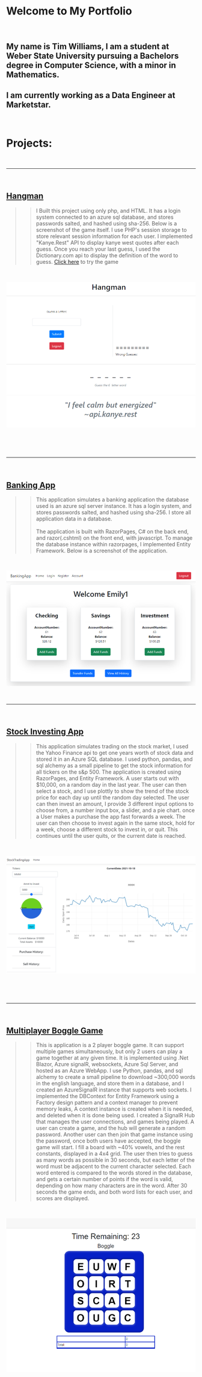 # Welcome to My Portfolio

<br>

## My name is Tim Williams, I am a student at Weber State University pursuing a Bachelors degree in Computer Science, with a minor in Mathematics. 
## I am currently working as a Data Engineer at Marketstar.

<br>

# Projects:

<br>

<hr>

<br>

## [Hangman](https://github.com/timw5/sliceofbread.epizy)
>>I Built this project using only php, and HTML. It has a login system connected to an azure sql database, and stores passwords salted, and hashed using sha-256. Below is a screenshot of the game itself. I use PHP's session storage to store relevant session information for each user. I implemented "Kanye.Rest" API to display kanye west quotes after each guess. Once you reach your last guess, I used the Dictionary.com api to display the definition of the word to guess.
[Click here](https://sliceofbread.epizy.com/Hangman/Login.php) to try the game

<br>

![Hangman](/Assets/Hangman.png)

<br>

>>

<br>

<hr>

<br>


## [Banking App](https://github.com/timw5/BankingApp)
>> This application simulates a banking application the database used is an azure sql server instance. It has a login system, and stores passwords salted, and hashed using sha-256. I store all application data in a database.<br><br/>
>>The application is built with RazorPages, C# on the back end, and razor(.cshtml) on the front end, with javascript. To manage the database instance within razorpages, I implemented Entity Framework. Below is a screenshot of the application. 
<br>

![BankingApp](/Assets/banking.png)
<br>

>>

<br>

<hr>

<br>



## [Stock Investing App](https://github.com/timw5/StockTradingApp)
>> This application simulates trading on the stock market, I used the Yahoo Finance api to get one years worth of stock data and stored it in an Azure SQL database. I used python, pandas, and sql alchemy as a small pipeline to get the stock information for all tickers on the s&p 500. The application is created using RazorPages, and Entity Framework. A user starts out with $10,000, on a random day in the last year. The user can then select a stock, and I use plottly to show the trend of the stock price for each day up until the random day selected. The user can then invest an amount, I provide 3 different input options to choose from, a number input box, a slider, and a pie chart. once a User makes a purchase the app fast forwards a week. The user can then choose to invest again in the same stock, hold for a week, choose a different stock to invest in, or quit. This continues until the user quits, or the current date is reached. 

<br>

![StockInvestingApp](/Assets/Stocks.png)

<br>

>>

<br>

<hr>

<br>



## [Multiplayer Boggle Game](https://github.com/timw5/Boggle)
>>This is application is a 2 player boggle game. It can support multiple games simultaneously, but only 2 users can play a game together at any given time. It is implemented using .Net Blazor, Azure signalR, websockets, Azure Sql Server, and hosted as an Azure WebApp. I use Python, pandas, and sql alchemy to create a small pipeline to download ~300,000 words in the english language, and store them in a database, and I created an AzureSignalR instance that supports web sockets. I implemented the DBContext for Entity Framework using a Factory design pattern and a context manager to prevent memory leaks, A context instance is created when it is needed, and deleted when it is done being used. I created a SignalR Hub that manages the user connections, and games being played. A user can create a game, and the hub will generate a random password. Another user can then join that game instance using the password, once both users have accepted, the boggle game will start. I fill a board with ~40% vowels, and the rest constants, displayed in a 4x4 grid. The user then tries to guess as many words as possible in 30 seconds, but each letter of the word must be adjacent to the current character selected. Each word entered is compared to the words stored in the database, and gets a certain number of points if the word is valid, depending on how many characters are in the word. After 30 seconds the game ends, and both word lists for each user, and scores are displayed. 
<br>

![BoggleGame](/Assets/boggle.png)

<br>



